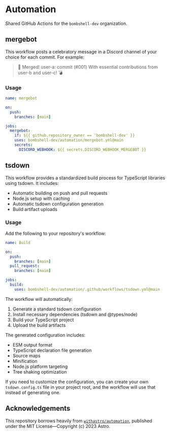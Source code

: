 # Automation

Shared GitHub Actions for the `bombshell-dev` organization.

## mergebot

This workflow posts a celebratory message in a Discord channel of your choice for each commit. For example:

> 🥳 Merged! user-a: commit (#001)
> With essential contributions from user-b and user-c! 💣

### Usage
```yml
name: mergebot

on:
  push:
    branches: [main]

jobs:
  mergebot:
    if: ${{ github.repository_owner == 'bombshell-dev' }}
    uses: bombshell-dev/automation/mergebot.yml@main
    secrets:
      DISCORD_WEBHOOK: ${{ secrets.DISCORD_WEBHOOK_MERGEBOT }}
```

## tsdown

This workflow provides a standardized build process for TypeScript libraries using tsdown. It includes:

- Automatic building on push and pull requests
- Node.js setup with caching
- Automatic tsdown configuration generation
- Build artifact uploads

### Usage

Add the following to your repository's workflow:

```yml
name: Build

on:
  push:
    branches: [main]
  pull_request:
    branches: [main]

jobs:
  build:
    uses: bombshell-dev/automation/.github/workflows/tsdown.yml@main
```

The workflow will automatically:
1. Generate a standard tsdown configuration
2. Install necessary dependencies (tsdown and @types/node)
3. Build your TypeScript project
4. Upload the build artifacts

The generated configuration includes:
- ESM output format
- TypeScript declaration file generation
- Source maps
- Minification
- Node.js platform targeting
- Tree shaking optimization

If you need to customize the configuration, you can create your own `tsdown.config.ts` file in your project root, and the workflow will use that instead of generating one.

## Acknowledgements

This repository borrows heavily from [`withastro/automation`](https://github.com/withastro/automation), published under the MIT License&mdash;Copyright (c) 2023 Astro.
